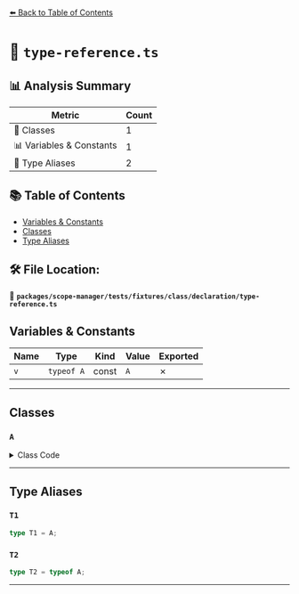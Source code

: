 [⬅️ Back to Table of Contents](../../../../../../index.md)

# 📄 `type-reference.ts`

## 📊 Analysis Summary

| Metric | Count |
|--------|-------|
| 🧱 Classes | 1 |
| 📊 Variables & Constants | 1 |
| 📑 Type Aliases | 2 |

## 📚 Table of Contents

- [Variables & Constants](#variables-constants)
- [Classes](#classes)
- [Type Aliases](#type-aliases)

## 🛠️ File Location:
📂 **`packages/scope-manager/tests/fixtures/class/declaration/type-reference.ts`**

## Variables & Constants

| Name | Type | Kind | Value | Exported |
|------|------|------|-------|----------|
| `v` | `typeof A` | const | `A` | ✗ |


---

## Classes

### `A`

<details><summary>Class Code</summary>

```ts
class A {}
```
</details>


---

## Type Aliases

### `T1`

```ts
type T1 = A;
```

### `T2`

```ts
type T2 = typeof A;
```


---